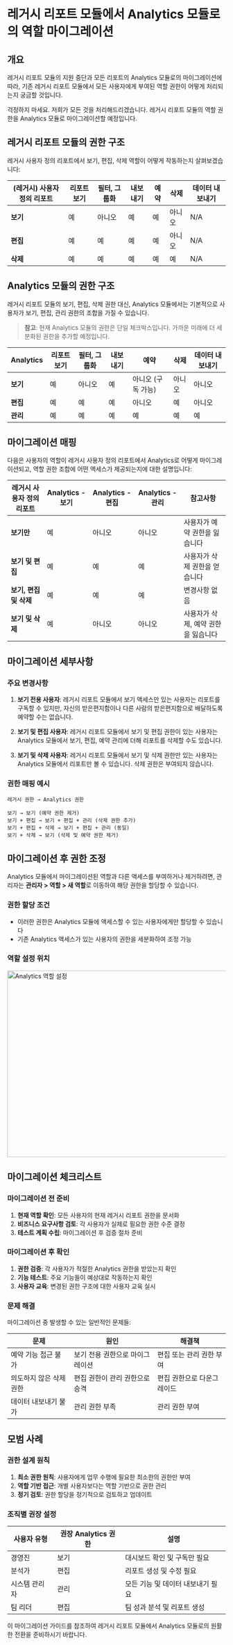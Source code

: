 # 레거시 리포트 모듈에서 Analytics 모듈로의 역할 마이그레이션

## 개요

레거시 리포트 모듈의 지원 중단과 모든 리포트의 Analytics 모듈로의 마이그레이션에 따라, 기존 레거시 리포트 모듈에서 모든 사용자에게 부여된 역할 권한이 어떻게 처리되는지 궁금할 것입니다.

걱정하지 마세요. 저희가 모든 것을 처리해드리겠습니다. 레거시 리포트 모듈의 역할 권한을 Analytics 모듈로 마이그레이션할 예정입니다.

## 레거시 리포트 모듈의 권한 구조

레거시 사용자 정의 리포트에서 보기, 편집, 삭제 역할이 어떻게 작동하는지 살펴보겠습니다:

<div className="table-container">

| (레거시) 사용자 정의 리포트 | 리포트 보기 | 필터, 그룹화 | 내보내기 | 예약 | 삭제 | 데이터 내보내기 |
|---------------------------|------------|-------------|----------|------|------|---------------|
| **보기** | 예 | 아니오 | 예 | 예 | 아니오 | N/A |
| **편집** | 예 | 예 | 예 | 예 | 아니오 | N/A |
| **삭제** | 예 | 예 | 예 | 예 | 예 | N/A |

</div>

## Analytics 모듈의 권한 구조

레거시 리포트 모듈의 보기, 편집, 삭제 권한 대신, Analytics 모듈에서는 기본적으로 사용자가 보기, 편집, 관리 권한의 조합을 가질 수 있습니다.

> **참고**: 현재 Analytics 모듈의 권한은 단일 체크박스입니다. 가까운 미래에 더 세분화된 권한을 추가할 예정입니다.

<div className="table-container">

| Analytics | 리포트 보기 | 필터, 그룹화 | 내보내기 | 예약 | 삭제 | 데이터 내보내기 |
|-----------|------------|-------------|----------|------|------|---------------|
| **보기** | 예 | 아니오 | 예 | 아니오 (구독 가능) | 아니오 | 아니오 |
| **편집** | 예 | 예 | 예 | 아니오 | 예 | 아니오 |
| **관리** | 예 | 예 | 예 | 예 | 예 | 예 |

</div>

## 마이그레이션 매핑

다음은 사용자의 역할이 레거시 사용자 정의 리포트에서 Analytics로 어떻게 마이그레이션되고, 역할 권한 조합에 어떤 액세스가 제공되는지에 대한 설명입니다:

<div className="table-container">

| 레거시 사용자 정의 리포트 | Analytics - 보기 | Analytics - 편집 | Analytics - 관리 | 참고사항 |
|------------------------|-----------------|-----------------|-----------------|----------|
| **보기만** | 예 | 아니오 | 아니오 | 사용자가 예약 권한을 잃습니다 |
| **보기 및 편집** | 예 | 예 | 예 | 사용자가 삭제 권한을 얻습니다 |
| **보기, 편집 및 삭제** | 예 | 예 | 예 | 변경사항 없음 |
| **보기 및 삭제** | 예 | 아니오 | 아니오 | 사용자가 삭제, 예약 권한을 잃습니다 |

</div>

## 마이그레이션 세부사항

### 주요 변경사항

1. **보기 전용 사용자**: 레거시 리포트 모듈에서 보기 액세스만 있는 사용자는 리포트를 구독할 수 있지만, 자신의 받은편지함이나 다른 사람의 받은편지함으로 배달하도록 예약할 수는 없습니다.

2. **보기 및 편집 사용자**: 레거시 리포트 모듈에서 보기 및 편집 권한이 있는 사용자는 Analytics 모듈에서 보기, 편집, 예약 관리에 더해 리포트를 삭제할 수도 있습니다.

3. **보기 및 삭제 사용자**: 레거시 리포트 모듈에서 보기 및 삭제 권한만 있는 사용자는 Analytics 모듈에서 리포트만 볼 수 있습니다. 삭제 권한은 부여되지 않습니다.

### 권한 매핑 예시

```text
레거시 권한 → Analytics 권한

보기 → 보기 (예약 권한 제거)
보기 + 편집 → 보기 + 편집 + 관리 (삭제 권한 추가)
보기 + 편집 + 삭제 → 보기 + 편집 + 관리 (동일)
보기 + 삭제 → 보기 (삭제 및 예약 권한 제거)
```

## 마이그레이션 후 권한 조정

Analytics 모듈에서 마이그레이션된 역할과 다른 액세스를 부여하거나 제거하려면, 관리자는 **관리자 &gt; 역할 &gt; 새 역할**로 이동하여 해당 권한을 할당할 수 있습니다.

### 권한 할당 조건

- 이러한 권한은 Analytics 모듈에 액세스할 수 있는 사용자에게만 할당할 수 있습니다
- 기존 Analytics 액세스가 있는 사용자의 권한을 세분화하여 조정 가능

### 역할 설정 위치

<img src="https:/s3.amazonaws.com/cdn.freshdesk.com/data/helpdesk/attachments/production/50005444787/original/5dlK-BPyi6ysp2JIXgopY5AZyhjD6djWFQ.png?1652335176" alt="Analytics 역할 설정" width="624" height="429" />

## 마이그레이션 체크리스트

### 마이그레이션 전 준비

1. **현재 역할 확인**: 모든 사용자의 현재 레거시 리포트 권한을 문서화
2. **비즈니스 요구사항 검토**: 각 사용자가 실제로 필요한 권한 수준 결정
3. **테스트 계획 수립**: 마이그레이션 후 검증 절차 준비

### 마이그레이션 후 확인

1. **권한 검증**: 각 사용자가 적절한 Analytics 권한을 받았는지 확인
2. **기능 테스트**: 주요 기능들이 예상대로 작동하는지 확인
3. **사용자 교육**: 변경된 권한 구조에 대한 사용자 교육 실시

### 문제 해결

마이그레이션 중 발생할 수 있는 일반적인 문제들:

<div className="table-container">

| 문제 | 원인 | 해결책 |
|-----|------|--------|
| 예약 기능 접근 불가 | 보기 전용 권한으로 마이그레이션 | 편집 또는 관리 권한 부여 |
| 의도하지 않은 삭제 권한 | 편집 권한이 관리 권한으로 승격 | 편집 권한으로 다운그레이드 |
| 데이터 내보내기 불가 | 관리 권한 부족 | 관리 권한 부여 |

</div>

## 모범 사례

### 권한 설계 원칙

1. **최소 권한 원칙**: 사용자에게 업무 수행에 필요한 최소한의 권한만 부여
2. **역할 기반 접근**: 개별 사용자보다는 역할 기반으로 권한 관리
3. **정기 검토**: 권한 할당을 정기적으로 검토하고 업데이트

### 조직별 권장 설정

<div className="table-container">

| 사용자 유형 | 권장 Analytics 권한 | 설명 |
|------------|-------------------|------|
| 경영진 | 보기 | 대시보드 확인 및 구독만 필요 |
| 분석가 | 편집 | 리포트 생성 및 수정 필요 |
| 시스템 관리자 | 관리 | 모든 기능 및 데이터 내보내기 필요 |
| 팀 리더 | 편집 | 팀 성과 분석 및 리포트 생성 |

</div>

이 마이그레이션 가이드를 참조하여 레거시 리포트 모듈에서 Analytics 모듈로의 원활한 전환을 준비하시기 바랍니다.